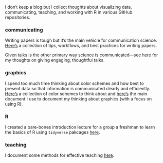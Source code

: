 I don’t keep a blog but I collect thoughts about visualizing data, communicating, teaching, and working with R in various GitHub repositories.

### communicating
Writing papers is tough but it’s the main vehicle for communication science. [Here’s](https://github.com/lukereding/writing_tips/blob/master/writing_tips.md) a collection of tips, workflows, and best practices for writing papers.

Given talks is the other primary way science is communicated—see [here](https://github.com/lukereding/thoughts_on_giving_talks/blob/master/thoughts_on_giving_talks.md) for my thoughts on giving engaging, thoughtful talks.

### graphics
I spend too much time thinking about color schemes and how best to present data so that information is communicated clearly and efficiently. [Here’s](https://github.com/lukereding/thoughts_on_graphics/blob/master/color_palettes.nb.html?raw=true) a collection of color schemes to think about and [here’s](https://github.com/lukereding/thoughts_on_graphics/blob/master/thoughts_on_graphs_and_graphics.md) the main document I use to document my thinking about graphics (with a focus on using R). 

### R
I created a bare-bones introduction lecture for a group a freshman to learn the basics of R using `tidyverse` pakcages [here](https://github.com/lukereding/intro_to_r).

### teaching
I document some methods for effective teaching [here](https://github.com/lukereding/teaching/blob/master/best_practices.md).